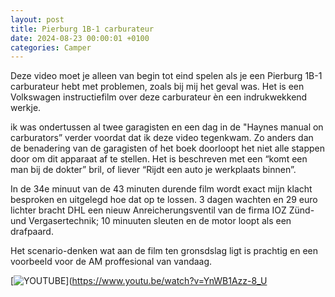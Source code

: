 ```yaml
---
layout: post
title: Pierburg 1B-1 carburateur
date: 2024-08-23 00:00:01 +0100
categories: Camper
---
```


Deze video moet je  alleen van begin tot eind spelen als je een Pierburg 1B-1 carburateur  hebt met problemen, zoals bij mij het geval was. Het is een Volkswagen  instructiefilm over deze carburateur èn een indrukwekkend werkje.

ik was ondertussen al twee garagisten en een dag in de "Haynes manual on  carburators” verder voordat dat ik deze video tegenkwam. Zo anders dan  de benadering van de garagisten of het boek doorloopt het niet alle  stappen door om dit apparaat af te stellen. Het is beschreven met een  “komt een man bij de dokter” bril, of liever “Rijdt een auto je  werkplaats binnen”. 

In de 34e minuut van de 43 minuten durende film wordt exact mijn klacht  besproken en uitgelegd hoe dat op te lossen. 3 dagen wachten en 29 euro  lichter bracht DHL een nieuw Anreicherungsventil van de firma IOZ Zünd-  und Vergasertechnik; 10 minuuten sleuten en de motor loopt als een  drafpaard.

Het scenario-denken wat aan de film ten gronsdslag ligt is prachtig en een voorbeeld voor de AM proffesional van vandaag.

[![YOUTUBE](https://img.youtu.be/vi/nWB1Azz-8_U/0.jpg)](https://www.youtu.be/watch?v=YnWB1Azz-8_U
